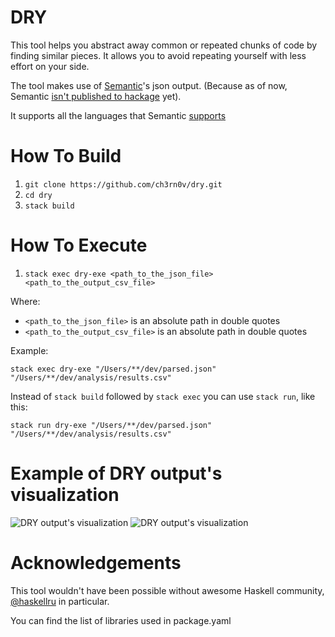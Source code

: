 # DRY

This tool helps you abstract away common or repeated chunks of code by finding similar pieces.
It allows you to avoid repeating yourself with less effort on your side.

The tool makes use of [Semantic](https://github.com/github/semantic)'s json output.
(Because as of now, Semantic [isn't published to hackage](https://github.com/github/semantic/issues/16) yet).

It supports all the languages that Semantic [supports](https://github.com/github/semantic#language-support)

# How To Build

1. `git clone https://github.com/ch3rn0v/dry.git`
2. `cd dry`
3. `stack build`

# How To Execute

1. `stack exec dry-exe <path_to_the_json_file> <path_to_the_output_csv_file>`

Where:

- `<path_to_the_json_file>` is an absolute path in double quotes
- `<path_to_the_output_csv_file>` is an absolute path in double quotes

Example:

`stack exec dry-exe "/Users/**/dev/parsed.json" "/Users/**/dev/analysis/results.csv"`

Instead of `stack build` followed by `stack exec` you can use `stack run`, like this:

`stack run dry-exe "/Users/**/dev/parsed.json" "/Users/**/dev/analysis/results.csv"`

# Example of DRY output's visualization

![DRY output's visualization](https://i.imgur.com/sSBulR8.png)
![DRY output's visualization](https://i.imgur.com/EQSUkwh.png)

# Acknowledgements

This tool wouldn't have been possible without awesome Haskell community,
[@haskellru](https://t.me/haskellru) in particular.

You can find the list of libraries used in package.yaml
